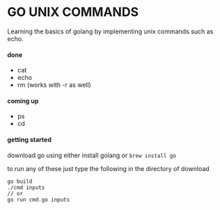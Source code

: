 # GO UNIX COMMANDS

Learning the basics of golang by implementing unix commands such as echo.   
    

#### done
- cat
- echo
- rm (works with -r as well)
     
#### coming up
- ps
- cd
    
#### getting started
download go using either install golang or `brew install go`    
     
to run any of these just type the following in the directory of download    
```
go build
./cmd inputs
// or
go run cmd.go inputs
```
